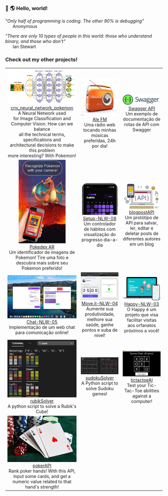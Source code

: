 ### 👋 🌎 Hello, world!
<!--
### <img src="https://github.com/TheDudeThatCode/TheDudeThatCode/blob/master/Assets/Hi.gif" width="29px"> <img src="https://github.com/TheDudeThatCode/TheDudeThatCode/blob/master/Assets/Earth.gif" width="24px"> **Hello world!**
-->


*"Only half of programming is coding. The other 90% is debugging"*<br/>
&nbsp; &nbsp; &nbsp; Anonymous

*"There are only 10 types of people in this world: those who understand binary, and those who don't"*<br/>
&nbsp; &nbsp; &nbsp; Ian Stewart


### Check out my other projects!

<table>
  <!-- 
    .
    ROW 1
    .
  -->
  <tr align="center">
    <td>
      <a href="https://github.com/Alessandro1918/cnv_neural_network_pokemon">
        <img alt="cnv_pokemon" title="cnv_pokemon" src="assets/cnv_pokemon.png" width="300" />
      </a>
      <a href="https://github.com/Alessandro1918/cnv_neural_network_pokemon">
        cnv_neural_network_pokemon
      </a>
      <br/> A Neural Network used <br/>for Image Classification and <br/>Computer Vision. How can we balance 
      <br/>all the technical terms, specifications and <br/>architectural decisions to make this problem <br/>more interesting? With Pokemon!
    </td>
    <td>
      <a href="https://github.com/Alessandro1918/aleFM">
        <img alt="aleFM" title="aleFM" src="assets/aleFM.jpg" width="500"/>
      </a> 
      <a href="https://github.com/Alessandro1918/aleFM">
        Ale FM
      </a>
      <br/> Uma rádio web tocando minhas músicas preferidas, 24h por dia!
    </td>
    <td>
      <a href="https://github.com/Alessandro1918/swagger-api">
        <img alt="swaggerAPI" title="swaggerAPI" src="assets/swagger.png" width="500"/>
      </a> 
      <a href="https://github.com/Alessandro1918/swagger-api">
        Swagger API
      </a>
      <br/> Um exemplo de documentação de rotas de API com Swagger
    </td>
  </tr>
  <!-- 
    .
    ROW 2
    .
  -->
  <tr align="center">
    <td>
      <a href="https://github.com/Alessandro1918/pokedex-ar">
        <img alt="pokedex AR" title="pokedex AR" src="assets/pokedexAr.png" width="150"/>
      </a> 
      <a href="https://github.com/Alessandro1918/pokedex-ar">
        <br/> Pokedex AR
      </a>
      <br/> Um identificador de imagens de Pokemon! Tire uma foto e descubra mais sobre seu Pokemon preferido!
    </td>   
    <td>
      <a href="https://github.com/Alessandro1918/Setup-NLW-08">
        <img alt="setup-nlw" title="setup-nlw" src="assets/nlw-setup-mobile.png" width="500"/>
      </a> 
      <a href="https://github.com/Alessandro1918/Setup-NLW-08">
        Setup-NLW-08
      </a>
      <br/> Um controlador de hábitos com visualização do progresso dia-a-dia
    </td>
    <td>
      <a href="https://github.com/Alessandro1918/blogpostAPI">
        <img alt="blogpostAPI" title="blogpostAPI" src="assets/blogpostAPI.jpeg" width="500" />
      </a> 
      <a href="https://github.com/Alessandro1918/blogpostAPI">
        blogpostAPI
      </a>
      <br/> Um protótipo de API para salvar, ler, editar e deletar posts de diferentes autores em um blog
    </td>
  </tr>
  <!-- 
    .
    ROW 3
    .
  -->
  <tr align="center">
    <td>
      <a href="https://github.com/Alessandro1918/Chat-NLW-05">
        <img alt="chat" title="Chat-NLW-05" src="assets/chat.png" width="500"/>
      </a> 
      <a href="https://github.com/Alessandro1918/Chat-NLW-05">
        Chat-NLW-05
      </a>
      <br/> Implementação de um web chat para comunicação online!
    </td>   
    <td>
      <a href="https://github.com/Alessandro1918/Move.it-NLW-04">
        <img alt="move.it" title="move.it" src="assets/move_it.png" width="500" />
      </a> 
      <a href="https://github.com/Alessandro1918/Move.it-NLW-04">
        Move.it-NLW-04
      </a>
      <br/> Aumente sua produtividade, melhore sua saúde, ganhe pontos e suba de nível!
    </td>
    <td>
      <a href="https://github.com/Alessandro1918/Happy-NLW-03">
        <img alt="happy" title="happy" src="assets/happy.png" width="500" />
      </a> 
      <a href="https://github.com/Alessandro1918/Happy-NLW-03">
        Happy-NLW-03
      </a> 
      <br/> O Happy é um projeto que visa facilitar visitas aos orfanatos próximos a você!
    </td>
  </tr>
  <!-- 
    .
    ROW 4
    .
  -->
  <tr align="center">
    <td>
      <a href="https://github.com/Alessandro1918/rubikSolver">
        <img alt="rubikSolver" title="rubikSolver" src="assets/rubikSolver.png" width="250" />
      </a> 
      <a href="https://github.com/Alessandro1918/rubikSolver">
        <br/> rubikSolver
      </a>
      <br/> A python script to solve a Rubik's Cube!
    </td>   
    <td>
      <a href="https://github.com/Alessandro1918/sudokuSolver">
        <img alt="sudokuSolver" title="sudokuSolver" src="assets/sudokuSolver.png" width="600" />
      </a> 
      <a href="https://github.com/Alessandro1918/sudokuSolver">
        sudokuSolver
      </a> 
      <br/> A Python script to solve Sudoku games!
    </td>
    <td>
      <a href="https://github.com/Alessandro1918/tictactoeAI">
        <img alt="tictactoeAI" title="tictactoeAI" src="assets/tictactoeAI.png" width="250" />
      </a> 
      <a href="https://github.com/Alessandro1918/tictactoeAI">
        tictactoeAI
      </a> 
      <br/> Test your Tic-Tac-Toe abilities against a computer!
    </td>
  </tr>
  <!-- 
    .
    ROW 5
    .
  -->
  <tr align="center">
    <td>
      <a href="https://github.com/Alessandro1918/pokerAPI">
        <img alt="pokerAPI" title="pokerAPI" src="assets/pokerAPI.png" width="250"/>
      </a> 
      <a href="https://github.com/Alessandro1918/pokerAPI">
        <br/> pokerAPI
      </a> 
      <br/> Rank poker hands! With this API, input some cards, and get a numeric value related to that hand's strength!
    </td>   
    <td>
    </td>
    <td>
    </td>
  </tr>
</table>



<!--
**Alessandro1918/Alessandro1918** is a ✨ _special_ ✨ repository because its `README.md` (this file) appears on your GitHub profile.

Here are some ideas to get you started:

- 🔭 I’m currently working on ...
- 🌱 I’m currently learning ...
- 👯 I’m looking to collaborate on ...
- 🤔 I’m looking for help with ...
- 💬 Ask me about ...
- 📫 How to reach me: ...
- 😄 Pronouns: ...
- ⚡ Fun fact: ...
-->
